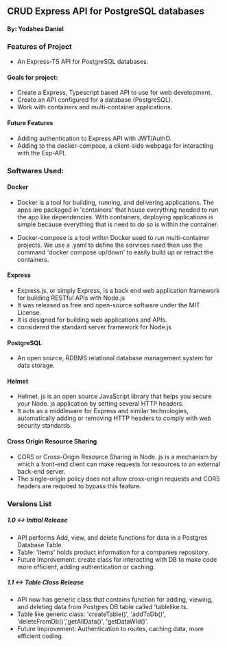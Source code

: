 ## CRUD Express API for PostgreSQL databases
#### By: Yodahea Daniel

### Features of Project

- An Express-TS API for PostgreSQL databases. 


#### Goals for project:

- Create a Express, Typescript based API to use for web development.
- Create an API configured for a database (PostgreSQL).
- Work with containers and multi-container applications.


#### Future Features

- Adding authentication to Express API with JWT/AuthO.
- Adding to the docker-compose, a client-side webpage for interacting with the Exp-API.


### Softwares Used: 

#### Docker 

* Docker is a tool for building, running, and delivering applications. The apps are packaged in 'containers' that house everything needed to run the app like dependencies. With containers, deploying applications is simple because everything that is need to do so is within the container. 

* Docker-compose is a tool within Docker used to run multi-container projects. We use a .yaml to define the services need then use the command 'docker compose up/down' to easily build up or retract the containers. 


#### Express

* Express.js, or simply Express, is a back end web application framework for building RESTful APIs with Node.js
* It was released as free and open-source software under the MIT License. 
* It is designed for building web applications and APIs.
* considered the standard server framework for Node.js

#### PostgreSQL

* An open source, RDBMS relational database management system for data storage. 
#### Helmet 

* Helmet. js is an open source JavaScript library that helps you secure your Node. js application by setting several HTTP headers. 
* It acts as a middleware for Express and similar technologies, automatically adding or removing HTTP headers to comply with web security standards.


#### Cross Origin Resource Sharing

* CORS or Cross-Origin Resource Sharing in Node. js is a mechanism by which a front-end client can make requests for resources to an external back-end server. 
* The single-origin policy does not allow cross-origin requests and CORS headers are required to bypass this feature.


### Versions List 

##### 1.0 <-> Initial Release
- API performs Add, view, and delete functions for data in a Postgres Database Table.
- Table: 'items' holds product information for a companies repository. 
- Future Improvement: create class for interacting with DB to make code more efficient, adding authentication or caching. 

##### 1.1 <-> Table Class Release
- API now has generic class that contains function for adding, viewing, and deleting data from Postgres DB table called 'tablelike.ts. 
- Table like generic class: 'createTable()', 'addToDb()', 'deleteFromDb()','getAllData()', 'getDataWId()'.
- Future Improvement: Authentication to routes, caching data, more efficient coding.


